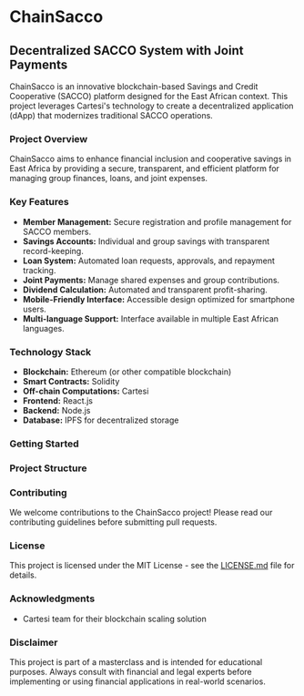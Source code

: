 # ChainSacco

## Decentralized SACCO System with Joint Payments

ChainSacco is an innovative blockchain-based Savings and Credit Cooperative (SACCO) platform designed for the East African context. This project leverages Cartesi's technology to create a decentralized application (dApp) that modernizes traditional SACCO operations.

### Project Overview

ChainSacco aims to enhance financial inclusion and cooperative savings in East Africa by providing a secure, transparent, and efficient platform for managing group finances, loans, and joint expenses.

### Key Features

- **Member Management:** Secure registration and profile management for SACCO members.
- **Savings Accounts:** Individual and group savings with transparent record-keeping.
- **Loan System:** Automated loan requests, approvals, and repayment tracking.
- **Joint Payments:** Manage shared expenses and group contributions.
- **Dividend Calculation:** Automated and transparent profit-sharing.
- **Mobile-Friendly Interface:** Accessible design optimized for smartphone users.
- **Multi-language Support:** Interface available in multiple East African languages.

### Technology Stack

- **Blockchain:** Ethereum (or other compatible blockchain)
- **Smart Contracts:** Solidity
- **Off-chain Computations:** Cartesi
- **Frontend:** React.js
- **Backend:** Node.js
- **Database:** IPFS for decentralized storage

### Getting Started

### Project Structure


### Contributing

We welcome contributions to the ChainSacco project! Please read our contributing guidelines before submitting pull requests.

### License

This project is licensed under the MIT License - see the [LICENSE.md](LICENSE.md) file for details.

### Acknowledgments

- Cartesi team for their blockchain scaling solution

### Disclaimer

This project is part of a masterclass and is intended for educational purposes. Always consult with financial and legal experts before implementing or using financial applications in real-world scenarios.